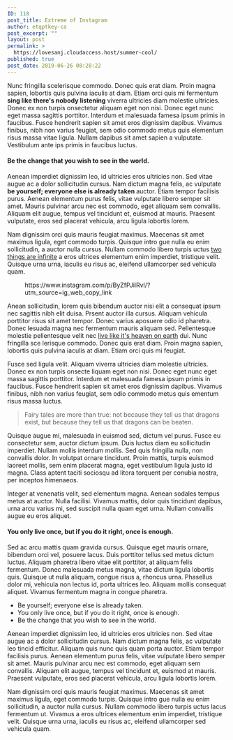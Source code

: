 ```yaml
---
ID: 118
post_title: Extreme of Instagram
author: etqptkey-ca
post_excerpt: ""
layout: post
permalink: >
  https://lovesanj.cloudaccess.host/summer-cool/
published: true
post_date: 2019-06-26 08:28:22
---
```

<!-- wp:paragraph -->
<p>Nunc fringilla scelerisque commodo. Donec quis erat diam. Proin magna sapien, lobortis quis pulvina iaculis at diam. Etiam orci quis mi fermentum <strong>sing like there's nobody listening</strong> viverra ultricies diam molestie ultricies. Donec ex non turpis onsectetur aliquam eget non nisi. Donec eget nunc eget massa sagittis porttitor. Interdum et malesuada famesa ipsum primis in faucibus. Fusce hendrerit sapien sit amet eros dignissim dapibus. Vivamus finibus, nibh non varius feugiat, sem odio commodo metus quis elementum risus massa vitae ligula. Nullam dapibus sit amet sapien a vulputate. Vestibulum ante ips primis in faucibus luctus.</p>
<!-- /wp:paragraph -->

<!-- wp:heading {"level":4} -->
<h4>Be the change that you wish to see in the world.</h4>
<!-- /wp:heading -->

<!-- wp:paragraph -->
<p>Aenean imperdiet dignissim leo, id ultricies eros ultricies non. Sed vitae augue ac a dolor sollicitudin cursus. Nam dictum magna felis, ac vulputate <strong>be yourself; everyone else is already taken </strong>auctor. Etiam tempor facilisis purus. Aenean elementum purus felis, vitae vulputate libero semper sit amet. Mauris pulvinar arcu nec est commodo, eget aliquam sem convallis. Aliquam elit augue, tempus vel tincidunt et, euismod at mauris. Praesent vulputate, eros sed placerat vehicula, arcu ligula lobortis lorem. </p>
<!-- /wp:paragraph -->

<!-- wp:paragraph -->
<p>Nam dignissim orci quis mauris feugiat maximus. Maecenas sit amet maximus ligula, eget commodo turpis. Quisque intro gue nulla eu enim sollicitudin, a auctor nulla cursus. Nullam commodo libero turpis uctus <a href="#">two things are infinite</a> a eros ultrices elementum enim imperdiet, tristique velit. Quisque urna urna, iaculis eu risus ac, eleifend ullamcorper sed vehicula quam. </p>
<!-- /wp:paragraph -->

<!-- wp:core-embed/instagram {"url":"https://www.instagram.com/p/ByZfPJilRvl/?utm_source=ig_web_copy_link","type":"rich","providerNameSlug":"instagram","align":"center","className":""} -->
<figure class="wp-block-embed-instagram aligncenter wp-block-embed is-type-rich is-provider-instagram"><div class="wp-block-embed__wrapper">
https://www.instagram.com/p/ByZfPJilRvl/?utm_source=ig_web_copy_link
</div></figure>
<!-- /wp:core-embed/instagram -->

<!-- wp:paragraph -->
<p>Anean sollicitudin, lorem quis bibendum auctor nisi elit a consequat ipsum nec sagittis nibh elit duisa. Prsent auctor illa cursus. Aliquam vehicula porttitor risus sit amet tempor. Donec varius aposuere odio id pharetra. Donec lesuada magna nec fermentum mauris aliquam sed. Pellentesque molestie pellentesque velit nec <a href="#">live like it's heaven on earth</a> dui. Nunc fringilla sce lerisque commodo. Donec quis erat diam. Proin magna sapien, lobortis quis pulvina iaculis at diam. Etiam orci quis mi feugiat. </p>
<!-- /wp:paragraph -->

<!-- wp:paragraph -->
<p>Fusce sed ligula velit. Aliquam viverra ultricies diam molestie ultricies. Donec ex non turpis onsecte liquam eget non nisi. Donec eget nunc eget massa sagittis porttitor. Interdum et malesuada famesa ipsum primis in faucibus. Fusce hendrerit sapien sit amet eros dignissim dapibus. Vivamus finibus, nibh non varius feugiat, sem odio commodo metus quis ementum risus massa luctus.</p>
<!-- /wp:paragraph -->

<!-- wp:quote -->
<blockquote class="wp-block-quote"><p>Fairy tales are more than true: not because they tell us that dragons exist, but because they tell us that dragons can be beaten.</p></blockquote>
<!-- /wp:quote -->

<!-- wp:paragraph -->
<p>Quisque augue mi, malesuada in euismod sed, dictum vel purus. Fusce eu consectetur sem, auctor dictum ipsum. Duis luctus diam eu sollicitudin imperdiet. Nullam mollis interdum mollis. Sed quis fringilla nulla, non convallis dolor. In volutpat ornare tincidunt. Proin mattis, turpis euismod laoreet mollis, sem enim placerat magna, eget vestibulum ligula justo id magna. Class aptent taciti sociosqu ad litora torquent per conubia nostra, per inceptos himenaeos.</p>
<!-- /wp:paragraph -->

<!-- wp:paragraph -->
<p>Integer at venenatis velit, sed elementum magna. Aenean sodales tempus metus at auctor. Nulla facilisi. Vivamus mattis, dolor quis tincidunt dapibus, urna arcu varius mi, sed suscipit nulla quam eget urna. Nullam convallis augue eu eros aliquet.</p>
<!-- /wp:paragraph -->

<!-- wp:heading {"level":4} -->
<h4>You only live once, but if you do it right, once is enough.</h4>
<!-- /wp:heading -->

<!-- wp:paragraph -->
<p>Sed ac arcu mattis quam gravida cursus. Quisque eget mauris ornare, bibendum orci vel, posuere lacus. Duis porttitor tellus sed metus dictum luctus. Aliquam pharetra libero vitae elit porttitor, at aliquam felis fermentum. Donec malesuada metus magna, vitae dictum ligula lobortis quis. Quisque ut nulla aliquam, congue risus a, rhoncus urna. Phasellus dolor mi, vehicula non lectus id, porta ultrices leo. Aliquam mollis consequat aliquet. Vivamus fermentum magna in congue pharetra.  </p>
<!-- /wp:paragraph -->

<!-- wp:list {"className":"is-style-style1"} -->
<ul class="is-style-style1"><li>Be yourself; everyone else is already taken.</li><li>You only live once, but if you do it right, once is enough.</li><li>Be the change that you wish to see in the world.</li></ul>
<!-- /wp:list -->

<!-- wp:paragraph -->
<p>Aenean imperdiet dignissim leo, id ultricies eros ultricies non. Sed vitae augue ac a dolor sollicitudin cursus. Nam dictum magna felis, ac vulputate leo tincid efficitur. Aliquam quis nunc quis quam porta auctor. Etiam tempor facilisis purus. Aenean elementum purus felis, vitae vulputate libero semper sit amet. Mauris pulvinar arcu nec est commodo, eget aliquam sem convallis. Aliquam elit augue, tempus vel tincidunt et, euismod at mauris. Praesent vulputate, eros sed placerat vehicula, arcu ligula lobortis lorem. </p>
<!-- /wp:paragraph -->

<!-- wp:paragraph -->
<p>Nam dignissim orci quis mauris feugiat maximus. Maecenas sit amet maximus ligula, eget commodo turpis. Quisque intro gue nulla eu enim sollicitudin, a auctor nulla cursus. Nullam commodo libero turpis uctus lacus fermentum ut. Vivamus a eros ultrices elementum enim imperdiet, tristique velit. Quisque urna urna, iaculis eu risus ac, eleifend ullamcorper sed vehicula quam. </p>
<!-- /wp:paragraph -->